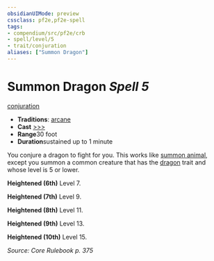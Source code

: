```yaml
---
obsidianUIMode: preview
cssclass: pf2e,pf2e-spell
tags:
- compendium/src/pf2e/crb
- spell/level/5
- trait/conjuration
aliases: ["Summon Dragon"]
---
```

# Summon Dragon *Spell 5*   
[conjuration](/rules/traits/conjuration.md)  

- **Traditions**: [arcane](/rules/traits/arcane.md)
- **Cast** [>>>](/rules/core-rulebook/chapter-9-playing-the-game.md#Actions "Three-Action") 
- **Range**30 foot
- **Duration**sustained up to 1 minute

You conjure a dragon to fight for you. This works like [summon animal](/compendium/spells/summon-animal.md), except you summon a common creature that has the [dragon](/rules/traits/dragon.md) trait and whose level is 5 or lower.

**Heightened (6th)** Level 7.

**Heightened (7th)** Level 9.

**Heightened (8th)** Level 11.

**Heightened (9th)** Level 13.

**Heightened (10th)** Level 15.

*Source: Core Rulebook p. 375*